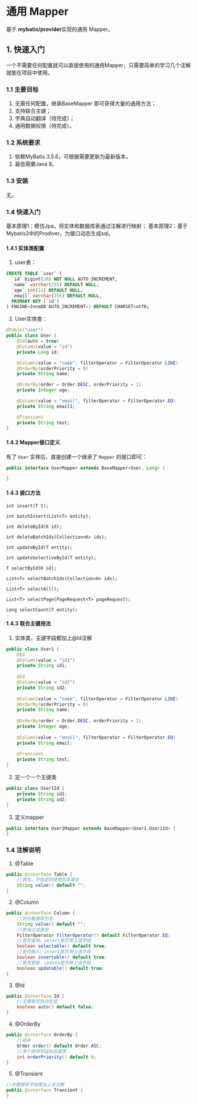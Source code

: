 # 通用 Mapper

基于 **mybatis/provider**实现的通用 Mapper。

## 1. 快速入门

一个不需要任何配置就可以直接使用的通用Mapper，只需要简单的学习几个注解就能在项目中使用。

### 1.1 主要目标

1. 无需任何配置，继承BaseMapper 即可获得大量的通用方法；
2. 支持联合主键；
3. 字典自动翻译（待完成）；
4. 通用数据权限（待完成）。

### 1.2 系统要求

1. 依赖MyBatis 3.5.6，可根据需要更新为最新版本。
2. 最低需要Java 8。

### 1.3 安装

无。

### 1.4 快速入门

基本原理1：模仿Jpa，将实体和数据库表通过注解进行映射；
基本原理2：基于Mybatis3中的Prodiver，为接口动态生成sql。

#### 1.4.1 实体类配置

1. user表：

```sql
CREATE TABLE `user` (
  `id` bigint(20) NOT NULL AUTO_INCREMENT,
  `name` varchar(255) DEFAULT NULL,
  `age` int(11) DEFAULT NULL,
  `email` varchar(255) DEFAULT NULL,
  PRIMARY KEY (`id`)
) ENGINE=InnoDB AUTO_INCREMENT=1 DEFAULT CHARSET=utf8;
```

2. User实体类：

```java
@Table("user")
public class User {
    @Id(auto = true)
    @Column(value = "id")
    private Long id;

    @Column(value = "name", filterOperator = FilterOperator.LIKE)
    @OrderBy(orderPriority = 0)
    private String name;

    @OrderBy(order = Order.DESC, orderPriority = 1)
    private Integer age;

    @Column(value = "email", filterOperator = FilterOperator.EQ)
    private String email1;

    @Transient
    private String test;
}
```


#### 1.4.2 Mapper接口定义

有了 `User` 实体后，直接创建一个继承了 `Mapper` 的接口即可：

```java
public interface UserMapper extends BaseMapper<User, Long> {

}
```

#### 1.4.3 接口方法

    int insert(T t);

    int batchInsert(List<T> entity);

    int deleteById(K id);

    int deleteBatchIds(Collection<K> ids);

    int updateById(T entity);

    int updateSelectiveById(T entity);

    T selectById(K id);

    List<T> selectBatchIds(Collection<K> ids);

    List<T> selectAll();

    List<T> selectPage(PageRequest<T> pageRequest);

    Long selectCount(T entity);
    
#### 1.4.3 联合主键用法
1. 实体类，主键字段都加上@Id注解

```java
public class User1 {
    @Id
    @Column(value = "id1")
    private String id1;
    
    @Id
    @Column(value = "id2")
    private String id2;
    
    @Column(value = "name", filterOperator = FilterOperator.LIKE)
    @OrderBy(orderPriority = 0)
    private String name;
    
    @OrderBy(order = Order.DESC, orderPriority = 1)
    private Integer age;
    
    @Column(value = "email", filterOperator = FilterOperator.EQ)
    private String email;
    
    @Transient
    private String test;
}
```

2. 定一个一个主键类

```java
public class User1Id {
    private String id1;
    private String id2;
}
```

3. 定义mapper

```java
public interface User1Mapper extends BaseMapper<User1,User1Id> {
}
```

### 1.4 注解说明
1. @Table
```java
public @interface Table {
    //表名，不指定则使用实体类名
    String value() default "";
}
```
2. @Column
```java
public @interface Column {
    //对应数据库列名
    String value() default "";
    //查询过滤类型
    FilterOperator filterOperator() default FilterOperator.EQ;
    //是否查询，select是否带上该字段
    boolean selectable() default true;
    //是否插入，insert是否带上该字段
    boolean insertable() default true;
    //是否更新，update是否带上该字段
    boolean updatable() default true;
}
```
3. @Id
```java
public @interface Id {
    //主键是否自动生成
    boolean auto() default false;
}
```
4. @OrderBy
```java
public @interface OrderBy {
    //排序
    Order order() default Order.ASC;
    //多个排序字段先后顺序
    int orderPriority() default 0;
}
```
5. @Transient
```java
//非数据库字段需加上该注解
public @interface Transient {
}
```
